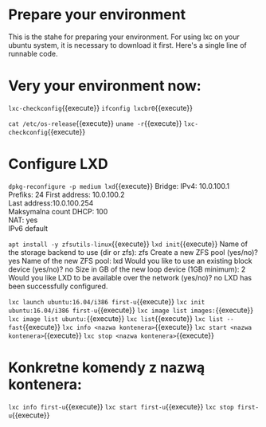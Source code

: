 # Prepare your environment

This is the stahe for preparing your environment. 
For using lxc on your ubuntu system, it is necessary to download it first.
Here's a single line of runnable code.

# Very your environment now:
`lxc-checkconfig`{{execute}}
`ifconfig lxcbr0`{{execute}}

`cat /etc/os-release`{{execute}}
`uname -r`{{execute}}
`lxc-checkconfig`{{execute}}

# Configure  LXD
`dpkg-reconfigure -p medium lxd`{{execute}}
Bridge:
IPv4:  10.0.100.1    
Prefiks: 24 
First address: 10.0.100.2   
Last address:10.0.100.254   
Maksymalna count DHCP: 100  
NAT: yes    
IPv6 default    

`apt install -y zfsutils-linux`{{execute}}
`lxd init`{{execute}}
Name of the storage backend to use (dir or zfs): zfs
Create a new ZFS pool (yes/no)? yes
Name of the new ZFS pool: lxd
Would you like to use an existing block device (yes/no)? no
Size in GB of the new loop device (1GB minimum): 2
Would you like LXD to be available over the network (yes/no)? no 
LXD has been successfully configured.

`lxc launch ubuntu:16.04/i386 first-u`{{execute}}
`lxc init ubuntu:16.04/i386 first-u`{{execute}}
`lxc image list images:`{{execute}}
`lxc image list ubuntu:`{{execute}}
`lxc list`{{execute}}
`lxc list --fast`{{execute}}
`lxc info <nazwa kontenera>`{{execute}}
`lxc start <nazwa kontenera>`{{execute}}
`lxc stop <nazwa kontenera>`{{execute}}

# Konkretne komendy z nazwą kontenera:
`lxc info first-u`{{execute}}
`lxc start first-u`{{execute}}
`lxc stop first-u`{{execute}}